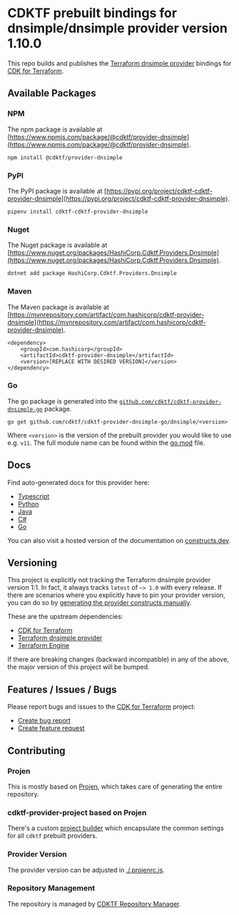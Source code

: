 # CDKTF prebuilt bindings for dnsimple/dnsimple provider version 1.10.0

This repo builds and publishes the [Terraform dnsimple provider](https://registry.terraform.io/providers/dnsimple/dnsimple/1.10.0/docs) bindings for [CDK for Terraform](https://cdk.tf).

## Available Packages

### NPM

The npm package is available at [https://www.npmjs.com/package/@cdktf/provider-dnsimple](https://www.npmjs.com/package/@cdktf/provider-dnsimple).

`npm install @cdktf/provider-dnsimple`

### PyPI

The PyPI package is available at [https://pypi.org/project/cdktf-cdktf-provider-dnsimple](https://pypi.org/project/cdktf-cdktf-provider-dnsimple).

`pipenv install cdktf-cdktf-provider-dnsimple`

### Nuget

The Nuget package is available at [https://www.nuget.org/packages/HashiCorp.Cdktf.Providers.Dnsimple](https://www.nuget.org/packages/HashiCorp.Cdktf.Providers.Dnsimple).

`dotnet add package HashiCorp.Cdktf.Providers.Dnsimple`

### Maven

The Maven package is available at [https://mvnrepository.com/artifact/com.hashicorp/cdktf-provider-dnsimple](https://mvnrepository.com/artifact/com.hashicorp/cdktf-provider-dnsimple).

```
<dependency>
    <groupId>com.hashicorp</groupId>
    <artifactId>cdktf-provider-dnsimple</artifactId>
    <version>[REPLACE WITH DESIRED VERSION]</version>
</dependency>
```

### Go

The go package is generated into the [`github.com/cdktf/cdktf-provider-dnsimple-go`](https://github.com/cdktf/cdktf-provider-dnsimple-go) package.

`go get github.com/cdktf/cdktf-provider-dnsimple-go/dnsimple/<version>`

Where `<version>` is the version of the prebuilt provider you would like to use e.g. `v11`. The full module name can be found
within the [go.mod](https://github.com/cdktf/cdktf-provider-dnsimple-go/blob/main/dnsimple/go.mod#L1) file.

## Docs

Find auto-generated docs for this provider here:

* [Typescript](./docs/API.typescript.md)
* [Python](./docs/API.python.md)
* [Java](./docs/API.java.md)
* [C#](./docs/API.csharp.md)
* [Go](./docs/API.go.md)

You can also visit a hosted version of the documentation on [constructs.dev](https://constructs.dev/packages/@cdktf/provider-dnsimple).

## Versioning

This project is explicitly not tracking the Terraform dnsimple provider version 1:1. In fact, it always tracks `latest` of `~> 1.0` with every release. If there are scenarios where you explicitly have to pin your provider version, you can do so by [generating the provider constructs manually](https://cdk.tf/imports).

These are the upstream dependencies:

* [CDK for Terraform](https://cdk.tf)
* [Terraform dnsimple provider](https://registry.terraform.io/providers/dnsimple/dnsimple/1.10.0)
* [Terraform Engine](https://terraform.io)

If there are breaking changes (backward incompatible) in any of the above, the major version of this project will be bumped.

## Features / Issues / Bugs

Please report bugs and issues to the [CDK for Terraform](https://cdk.tf) project:

* [Create bug report](https://cdk.tf/bug)
* [Create feature request](https://cdk.tf/feature)

## Contributing

### Projen

This is mostly based on [Projen](https://github.com/projen/projen), which takes care of generating the entire repository.

### cdktf-provider-project based on Projen

There's a custom [project builder](https://github.com/cdktf/cdktf-provider-project) which encapsulate the common settings for all `cdktf` prebuilt providers.

### Provider Version

The provider version can be adjusted in [./.projenrc.js](./.projenrc.js).

### Repository Management

The repository is managed by [CDKTF Repository Manager](https://github.com/cdktf/cdktf-repository-manager/).
